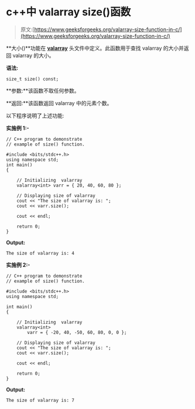 # c++中 valarray size()函数

> 原文:[https://www.geeksforgeeks.org/valarray-size-function-in-c/](https://www.geeksforgeeks.org/valarray-size-function-in-c/)

**大小()**功能在 **[valarray](https://www.geeksforgeeks.org/std-valarray-class-c/)** 头文件中定义。此函数用于查找 valarray 的大小并返回 valarray 的大小。

**语法:**

```
size_t size() const;
```

**参数:**该函数不取任何参数。

**返回:**该函数返回 valarray 中的元素个数。

以下程序说明了上述功能:

**实施例 1:-**

```
// C++ program to demonstrate
// example of size() function.

#include <bits/stdc++.h>
using namespace std;
int main()
{

    // Initializing  valarray
    valarray<int> varr = { 20, 40, 60, 80 };

    // Displaying size of valarray
    cout << "The size of valarray is: ";
    cout << varr.size();

    cout << endl;

    return 0;
}
```

**Output:**

```
The size of valarray is: 4

```

**实施例 2:-**

```
// C++ program to demonstrate
// example of size() function.

#include <bits/stdc++.h>
using namespace std;

int main()
{

    // Initializing  valarray
    valarray<int>
        varr = { -20, 40, -50, 60, 80, 0, 0 };

    // Displaying size of valarray
    cout << "The size of valarray is: ";
    cout << varr.size();

    cout << endl;

    return 0;
}
```

**Output:**

```
The size of valarray is: 7

```